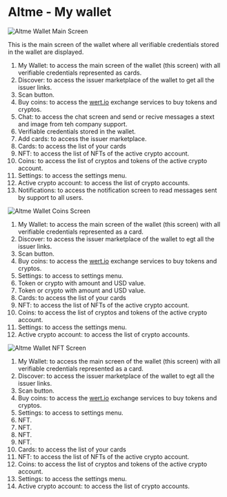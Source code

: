 # Altme - My wallet

<!-- My wallet Cards part -->
<div class="responsive-container">
  <div class="responsive-image-wallet">
    <img src="/img/ssi_screen/altme_wallet.png" alt="Altme Wallet Main Screen" style={{ width: '100%', height: 'auto' }} />
  </div>
  <div class="responsive-text-wallet">
    <p>This is the main screen of the wallet where all verifiable credentials stored in the wallet are displayed.</p>
    <ol>
      <li>My Wallet: to access the main screen of the wallet (this screen) with all verifiable credentials represented as cards.</li>
      <li>Discover: to access the issuer marketplace of the wallet to get all the issuer links.</li>
      <li>Scan button.</li>
      <li>Buy coins: to access the <a href="https://wert.io">wert.io</a> exchange services to buy tokens and cryptos.</li>
      <li>Chat: to access the chat screen and send or recive messages a stext and image from teh company support.</li>
      <li>Verifiable credentials stored in the wallet.</li>
      <li>Add cards: to access the issuer marketplace.</li>
      <li>Cards: to access the list of your cards</li>
      <li>NFT: to access the list of NFTs of the active crypto account.</li>
      <li>Coins: to access the list of cryptos and tokens of the active crypto account.</li>
      <li>Settings: to access the settings menu.</li>
      <li>Active crypto account: to access the list of crypto accounts.</li>
      <li>Notifications: to access the notification screen to read messages sent by support to all users.</li>
    </ol>
  </div>
</div>


<!-- My wallet NFTs part -->
<div class="responsive-container second-image">
  <div class="responsive-image-wallet">
    <img src="/img/ssi_screen/altme_wallet_coins.png" alt="Altme Wallet Coins Screen" style={{ width: '100%', height: 'auto' }} />
  </div>
  <div class="responsive-text-wallet">
    <ol>
      <li>My Wallet: to access the main screen of the wallet (this screen) with all verifiable credentials represented as a card.</li>
      <li>Discover: to access the issuer marketplace of the wallet to egt all the issuer links.</li>
      <li>Scan button.</li>
      <li>Buy coins: to access the <a href="https://wert.io">wert.io</a> exchange services to buy tokens and cryptos.</li>
      <li>Settings: to access to settings menu.</li>
      <li>Token or crypto with amount and USD value.</li>
      <li>Token or crypto with amount and USD value.</li>
      <li>Cards: to access the list of your cards</li>
      <li>NFT: to access the list of NFTs of the active crypto account.</li>
      <li>Coins: to access the list of cryptos and tokens of the active crypto account.</li>
      <li>Settings: to access the settings menu.</li>
      <li>Active crypto account: to access the list of crypto accounts.</li>
    </ol>
  </div>
</div>

<!-- My wallet Coins part -->
<div class="responsive-container">
  <div class="responsive-image-wallet">
    <img src="/img/ssi_screen/altme_wallet_nft.png" alt="Altme Wallet NFT Screen" style={{ width: '100%', height: 'auto' }} />
  </div>
  <div class="responsive-text-wallet">
    <ol>
      <li>My Wallet: to access the main screen of the wallet (this screen) with all verifiable credentials represented as a card.</li>
      <li>Discover: to access the issuer marketplace of the wallet to egt all the issuer links.</li>
      <li>Scan button.</li>
      <li>Buy coins: to access the <a href="https://wert.io">wert.io</a> exchange services to buy tokens and cryptos.</li>
      <li>Settings: to access to settings menu.</li>
      <li>NFT.</li>
      <li>NFT.</li>
      <li>NFT.</li>
      <li>NFT.</li>
      <li>Cards: to access the list of your cards</li>
      <li>NFT: to access the list of NFTs of the active crypto account.</li>
      <li>Coins: to access the list of cryptos and tokens of the active crypto account.</li>
      <li>Settings: to access the settings menu.</li>
      <li>Active crypto account: to access the list of crypto accounts.</li>
    </ol>
  </div>
</div>